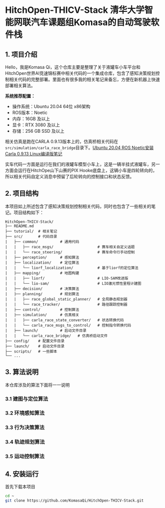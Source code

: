 # HitchOpen-THICV-Stack 清华大学智能网联汽车课题组Komasa的自动驾驶软件栈

## 1. 项目介绍
Hello，我是Komasa Qi，这个仓库主要是整理了关于液罐车小车平台和HitchOpen世界AI竞速锦标赛中相关代码的一个集成仓库，包含了感知决策规划控制相关代码的完整部署。里面也有很多我的相关笔记来备忘，方便在新机器上快速部署相关算法。

**系统推荐配置：**
- 操作系统：Ubuntu 20.04 64位 x86架构 
- ROS版本：Noetic
- 内存：16GB 及以上
- 显卡：RTX 3080 及以上
- 存储：256 GB SSD 及以上

相关仿真是跑在CARLA 0.9.13版本上的，仿真桥相关代码在`src/simulation/carla_race_bridge`目录下。[Ubuntu 20.04 ROS Noetic安装Carla 0.9.13 Linux编译版笔记](/tutorial/install_carla/Linux安装Carla编译版教程-小晶.docx)

实车代码一方面是运行在我们的液罐车模型小车上，这是一辆半挂式液罐车，另一方面会运行在HitchOpe山下山赛的PIX Hooke底盘上，这辆小车是四轮转向的，所以相关代码自定义消息中预留了后轮转向的控制接口和状态反馈。

## 2. 项目结构
本项目如上所述包含了感知决策规划控制相关代码，同时也包含了一些相关的笔记。项目结构如下：
``` 
HitchOpen-THICV-Stack/
├── README.md
├── tutorial/  # 相关笔记
├── src/       # 代码目录
|   ├── common/          # 通用代码
|   |   ├── race_msgs/                    # 赛车相关自定义话题
|   |   └── race_steering/                # 赛车命令行手动控制
|   ├── perception/      # 感知算法
|   ├── localization/    # 定位算法
|   |   └── liorf_localization/           # 基于liorf的定位算法
|   ├── mapping/         # 地图构建
|   |   ├── liorf/                        # LIO-SAM改进版
|   |   └── lio-sam/                      # LIO激光惯性里程计建图
|   ├── decision/        # 决策算法
|   ├── planning/        # 规划算法
|   |   ├── race_global_static_planner/   # 全局静态规划器
|   |   └── race_tracker/                 # 路径跟踪控制器
|   ├── control/         # 控制算法
|   ├── simulation/      # 仿真相关
|   |   ├── carla_race_state_converter/   # 状态转换代码
|   |   └── carla_race_msgs_to_control/   # 控制指令转换代码
|   ├── launch/          # 启动文件目录
|   |   └── carla_race_bridge/   # 仿真桥启动文件
├── config/    # 配置文件目录
├── launch/    # 启动文件目录
├── scripts/   # 一些脚本
└── ...
```
## 3. 算法说明
本仓库涉及的算法下面将一一说明

### 3.1 建图与定位算法


### 3.2 环境感知算法


### 3.3 行为决策算法


### 3.4 轨迹规划算法


### 3.5 运动控制算法


## 4. 安装运行

首先下载本项目
``` bash
cd ~
git clone https://github.com/KomasaQi/HitchOpen-THICV-Stack.git
```
